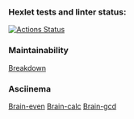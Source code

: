 ### Hexlet tests and linter status:
[![Actions Status](https://github.com/NikoKrauche/frontend-project-44/workflows/hexlet-check/badge.svg)](https://github.com/NikoKrauche/frontend-project-44/actions)

### Maintainability
[Breakdown](https://codeclimate.com/github/NikoKrauche/frontend-project-44)

### Asciinema
[Brain-even](https://asciinema.org/a/NAldZtGO729uVRWV5Da5bIo7p)
[Brain-calc](https://asciinema.org/a/M19LdwWmgrd6GYEfbXRzjFLuP)
[Brain-gcd](https://asciinema.org/a/MaScYWOxmDfpbjR6mEcBzqlgA)